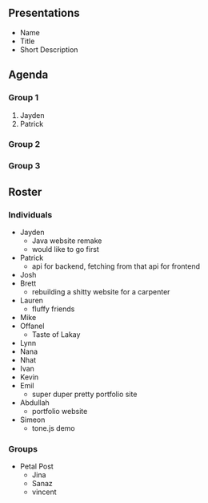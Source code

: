 ## Presentations
- Name
- Title
- Short Description

## Agenda
### Group 1
1. Jayden
2. Patrick

### Group 2

### Group 3

## Roster
### Individuals
- Jayden
  - Java website remake
  - would like to go first
- Patrick
  - api for backend, fetching from that api for frontend
- Josh
- Brett
  - rebuilding a shitty website for a carpenter
- Lauren
  - fluffy friends
- Mike
- Offanel
  - Taste of Lakay
- Lynn
- Nana
- Nhat
- Ivan
- Kevin
- Emil
  - super duper pretty portfolio site
- Abdullah
  - portfolio website
- Simeon
  - tone.js demo

### Groups
- Petal Post
  - Jina
  - Sanaz
  - vincent